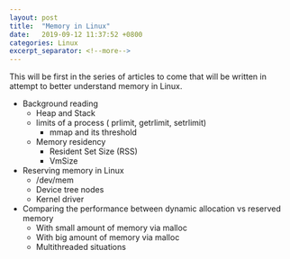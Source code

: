 ```yaml
---
layout: post
title:  "Memory in Linux"
date:   2019-09-12 11:37:52 +0800
categories: Linux
excerpt_separator: <!--more-->
---
```


This will be first in the series of articles to come that will be written in attempt to better understand memory in Linux.

<!--more-->

* Background reading
	- Heap and Stack
	- limits of a process ( prlimit, getrlimit, setrlimit)
		- mmap and its threshold
	- Memory residency 
		- Resident Set Size (RSS)
		- VmSize
* Reserving memory in Linux
	- /dev/mem
	- Device tree nodes
	- Kernel driver
* Comparing the performance between dynamic allocation vs reserved memory
	- With small amount of memory via malloc
	- With big amount of memory via  malloc
	- Multithreaded situations

